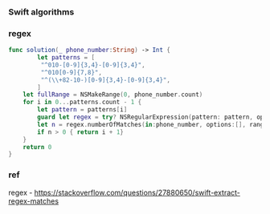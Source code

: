 

### Swift algorithms



### regex

```swift
func solution(_ phone_number:String) -> Int {
        let patterns = [
         "^010-[0-9]{3,4}-[0-9]{3,4}",
         "^010[0-9]{7,8}",
         "^(\\+82-10-)[0-9]{3,4}-[0-9]{3,4}",
        ]
    let fullRange = NSMakeRange(0, phone_number.count)
    for i in 0...patterns.count - 1 {
        let pattern = patterns[i]
        guard let regex = try? NSRegularExpression(pattern: pattern, options: []) else { return 0 }
        let n = regex.numberOfMatches(in:phone_number, options:[], range:fullRange)
        if n > 0 { return i + 1}
    }
    return 0
}

```

### ref

regex - https://stackoverflow.com/questions/27880650/swift-extract-regex-matches
